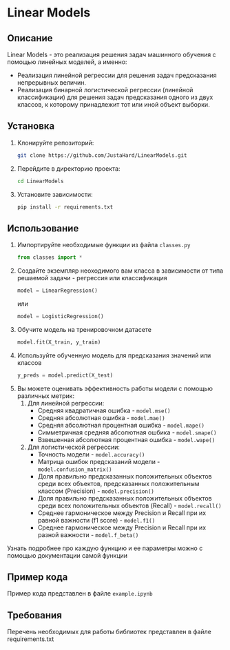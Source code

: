 # Linear Models
## Описание
Linear Models - это реализация решения задач машинного обучения 
с помощью линейных моделей, а именно:
* Реализация линейной регрессии для решения задач предсказания 
непрерывных величин.
* Реализация бинарной логистической регрессии 
(линейной классификации) для решения задач предсказания одного 
из двух классов, к которому принадлежит тот или иной объект выборки.
## Установка
1. Клонируйте репозиторий:
    ```bash
   git clone https://github.com/JustaHard/LinearModels.git
2. Перейдите в директорию проекта:
    ```bash
   cd LinearModels
3. Установите зависимости:
   ```bash
   pip install -r requirements.txt

## Использование
1. Импортируйте необходимые функции из файла `classes.py`
   ```Python
   from classes import *
   ```
2. Создайте экземпляр неоходимого вам класса в зависимости 
от типа решаемой задачи - регрессия или классификация
   ```Python
   model = LinearRegression()
   ```
   или
   ```Python
   model = LogisticRegression()
   ```    
3. Обучите модель на тренировочном датасете
   ```Python
   model.fit(X_train, y_train)
   ```
4. Используйте обученную модель для предсказания значений 
или классов
   ```Python
   y_preds = model.predict(X_test)
   ```
5. Вы можете оценивать эффективность работы модели с 
помощью различных метрик:
   1. Для линейной регрессии:
      * Средняя квадратичная ошибка - `model.mse()`
      * Средняя абсолютная ошибка - `model.mae()`
      * Средняя абсолютная процентная ошибка - `model.mape()`
      * Симметричная средняя абсолютная ошбика - `model.smape()`
      * Взвешенная абсолютная процентная ошибка - `model.wape()`
   2. Для логистической регрессии:
      * Точность модели - `model.accuracy()`
      * Матрица ошибок предсказаний модели - `model.confusion_matrix()`
      * Доля правильно предсказанных положительных 
      объектов среди всех объектов, предсказанных положительным 
      классом (Precision) - `model.precision()`
      * Доля правильно предсказанных положительных объектов среди
      всех положительных объектов (Recall) - `model.recall()`
      * Среднее гармоническое между Precision и Recall при их равной
      важности (f1 score) - `model.f1()`
      * Среднее гармоническое между Precision и Recall при их разной
      важности - `model.f_beta()`

Узнать подробнее про каждую функцию и ее параметры можно с помощью 
документации самой функции
## Пример кода
Пример кода представлен в файле `example.ipynb`
## Требования
Перечень необходимых для работы библиотек представлен в файле requirements.txt